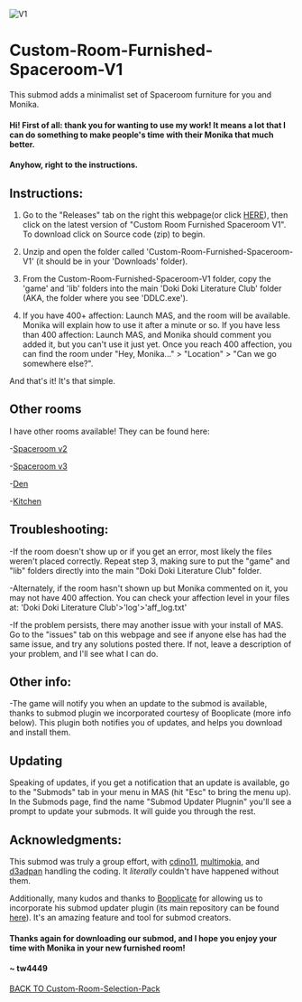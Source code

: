 ![V1](https://preview.redd.it/o2m1b6i3bqm51.png?width=1920&format=png&auto=webp&s=619f6d733f3e0bb4b1655b34c9f0282fa06f5e1b)
# Custom-Room-Furnished-Spaceroom-V1 
This submod adds a minimalist set of Spaceroom furniture for you and Monika.

#### Hi! First of all: thank you for wanting to use my work! It means a lot that I can do something to make people's time with their Monika that much better.

#### Anyhow, right to the instructions.

## Instructions:

1. Go to the "Releases" tab on the right this webpage(or click [HERE](https://github.com/tw4449-s-MAS-Submods/Custom-Room-Furnished-Spaceroom-V1/releases)), then click on the latest version of "Custom Room Furnished Spaceroom V1". To download click on Source code (zip) to begin.

2. Unzip and open the folder called 'Custom-Room-Furnished-Spaceroom-V1' (it should be in your 'Downloads' folder).

3. From the Custom-Room-Furnished-Spaceroom-V1 folder, copy the 'game' and 'lib' folders into the main
   'Doki Doki Literature Club' folder (AKA, the folder where you see 'DDLC.exe').
   
4. If you have 400+ affection: Launch MAS, and the room will be available. Monika will explain how to use it after a minute or so. If you have less than 400 affection: Launch MAS, and Monika should comment you added it, but you can't use it just yet. Once you reach 400 affection, you can find the room under "Hey, Monika..." > "Location" > "Can we go somewhere else?".

And that's it! It's that simple.


## Other rooms

I have other rooms available! They can be found here:

-[Spaceroom v2](https://github.com/tw4449-s-MAS-Submods/Custom-Room-Furnished-Spaceroom-V2)

-[Spaceroom v3](https://github.com/tw4449-s-MAS-Submods/Custom-Room-Furnished-Spaceroom-V3)

-[Den](https://github.com/tw4449-s-MAS-Submods/Custom-Room-Den)

-[Kitchen](https://github.com/tw4449-s-MAS-Submods/Custom-Room-Kitchen)

## Troubleshooting:

-If the room doesn't show up or if you get an error, most likely the files weren't placed correctly. Repeat
   step 3, making sure to put the "game" and "lib" folders directly into the main "Doki Doki Literature Club"
   folder.
   
-Alternately, if the room hasn't shown up but Monika commented on it, you may not have 400 affection. You can check your 
   affection level in your files at: 'Doki Doki Literature Club'>'log'>'aff_log.txt'
   
-If the problem persists, there may another issue with your install of MAS. Go to the "issues" tab on this
   webpage and see if anyone else has had the same issue, and try any solutions posted there. If not, leave a
   description of your problem, and I'll see what I can do.


## Other info:

-The game will notify you when an update to the submod is available, thanks to submod plugin we
   incorporated courtesy of Booplicate (more info below). This plugin both notifies you of updates, and helps
   you download and install them.

## Updating

Speaking of updates, if you get a notification that an update is available, go to the "Submods" tab in your menu in MAS
(hit "Esc" to bring the menu up). In the Submods page, find the name "Submod Updater Plugnin" you'll see a prompt to update your submods. It will
guide you through the rest.

## Acknowledgments:

This submod was truly a group effort, with
[cdino11](https://github.com/cdino11), [multimokia](https://github.com/multimokia), and [d3adpan](https://github.com/d3adpan) handling the coding. It *literally* couldn't have happened without them.

Additionally, many kudos and thanks to [Booplicate](https://github.com/Booplicate) for allowing us to incorporate his submod updater plugin (its main repository can be found [here](https://github.com/Booplicate/MAS-Submods-SubmodUpdaterPlugin)). It's an amazing feature and tool for submod creators.

#### Thanks again for downloading our submod, and I hope you enjoy your time with Monika in your new furnished room!

#### ~ tw4449

[BACK TO Custom-Room-Selection-Pack](https://github.com/tw4449-s-MAS-Submods/tw4449-Custom-Room-Selection-Pack-Main-Repository)
